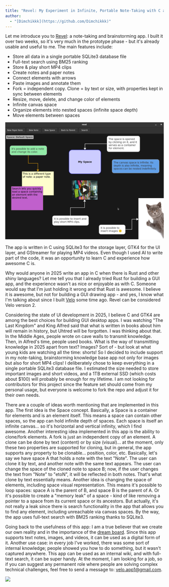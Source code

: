 ```yaml
---
title: "Revel: My Experiment in Infinite, Portable Note-Taking with C and GTK4"
author:
  - "[Dimchikkk](https://github.com/Dimchikkk)"
---
```


Let me introduce you to [Revel](https://github.com/Dimchikkk/revel): a note-taking and brainstorming app.
I built it over two weeks, so it's very much in the prototype phase - but it's already usable and useful to me. The main features include:

*   Store all data in a single portable SQLite3 database file
*   Full-text search using BM25 ranking
*   Store & play short MP4 clips
*   Create notes and paper notes
*   Connect elements with arrows
*   Paste images and annotate them
*   Fork = independent copy. Clone = by text or size, with properties kept in sync between elements
*   Resize, move, delete, and change color of elements
*   Infinite canvas space
*   Organize elements into nested spaces (infinite space depth)
*   Move elements between spaces

![](./photo_2025-09-15_10-51-56.jpg)

The app is written in C using SQLite3 for the storage layer, GTK4 for the UI layer, and GStreamer for playing MP4 videos. Even though I used AI to write part of the code, it was an opportunity to learn C and experience how awesome C is.

Why would anyone in 2025 write an app in C when there is Rust and other shiny languages? Let me tell you that I already tried Rust for building a GUI app, and the experience wasn't as nice or enjoyable as with C. Someone would say that I'm just holding it wrong and that Rust is awesome. I believe it is awesome, but not for building a GUI drawing app - and yes, I know what I'm talking about since I built [Velo](https://github.com/Dimchikkk/velo) some time ago. Revel can be considered Velo version 2.

Considering the state of UI development in 2025, I believe C and GTK4 are among the best choices for building GUI desktop apps. I was watching "The Last Kingdom" and King Alfred said that what is written in books about him will remain in history, but Uhtred will be forgotten. I was thinking about that.
In the Middle Ages, people wrote on cave walls to transmit knowledge. Then, in Alfred's time, people used books. What is the way of transmitting knowledge in 2025 apart from text? Images? Sort of - but look at what young kids are watching all the time: shorts! So I decided to include support in my note-taking, brainstorming knowledge base app not only for images but also for short MP4 clips! I deliberately chose to keep everything in a single portable SQLite3 database file. I estimated the size needed to store important images and short videos, and a 1TB external SSD (which costs about $100) will probably be enough for my lifetime. I am not looking for contributors for this project since the feature set should come from my personal usage, but everyone is welcome to fork the repo and adjust it for their own needs.

There are a couple of ideas worth mentioning that are implemented in this app.
The first idea is the Space concept. Basically, a Space is a container for elements and is an element itself.
This means a space can contain other spaces, so the app can hold infinite depth of spaces. Each space is itself an infinite canvas... so it's horizontal and vertical infinity, which I find awesome. Another interesting idea implemented in this app is the ability to clone/fork elements. A fork is just an independent copy of an element. A clone can be done by text (content) or by size (visual)... at the moment, only these two properties are supported for cloning, but in general, the app supports any property to be clonable... position, color, etc. Basically, let's say we have space A that holds a note with the text "Note". The user can clone it by text, and another note with the same text appears. The user can change the space of the cloned note to space B; now, if the user changes the text from "Note" to "etoN", it will be reflected in both notes. That's what clone by text essentially means. Another idea is changing the space of elements, including space visual representation.
This means it's possible to loop spaces: space A is the parent of B, and space B is the parent of A. Or it's possible to create a "memory leak" of a space - kind of like removing a pointer to a space from its current space or its ancestors. But actually, it's not really a leak since there is search functionality in the app that allows you to find any element, including unreachable via canvas spaces. By the way, the app uses full-text search with BM25 ranking thanks to SQLite3.

Going back to the usefulness of this app: I am a true believer that we create our own reality and in the importance of the [dream board](https://www.actualityofbeing.com/dreamboard-1). Since this app supports text notes, images, and videos, it can be used as a digital form of it. Another use case: in every job I've worked, there was some sort of internal knowledge; people showed you how to do something, but it wasn't captured anywhere. This app can be used as an internal wiki, and with full-text search, it can be super handy.
At the moment, I am looking for a job, so if you can suggest any permanent role where people are solving complex technical challenges, feel free to send a message to: velo.app1@gmail.com.

![](./revel.gif)
